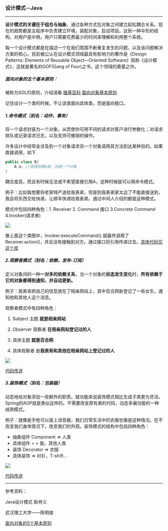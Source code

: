 ### 设计模式--Java

---

**设计模式的关键在于组合与抽象**，通过各种方式在对象之间建立起松耦合关系。现在的趋势都是主程序中负责建立环境，装配对象，启动项目。达到一种伞形的结构，对用户是伞柄，用户只需要花费最少的时间来理解和利用整个系统。

每一个设计模式都是在描述一个在我们周围不断重复发生的问题，以及该问题解决方案的核心。目前被公认在设计模式领域最具有影响力的著作是《Design Patterns: Elements of Reusable Object—Oriented Software》简称《设计模式》，这就是著名的GOF(Gang of Four)之书，这个领域的奠基之作。

##### 面向对象的五个基本原则：

被称为SOLID原则，介绍请看 [维基百科](https://zh.wikipedia.org/wiki/SOLID_(%E9%9D%A2%E5%90%91%E5%AF%B9%E8%B1%A1%E8%AE%BE%E8%AE%A1))  [面向对象基本原则](https://www.jianshu.com/p/0e71b4967c36)  

记住设计一个类的时候，不让该类面向具体类，而是面向接口。



##### 1.命令模式（别名：动作，事务）

将一个请求封装为一个对象，从而使你可用不同的请求对客户进行参数化；对请求排队或记录请求日志，以及支持可撤销的操作。

许多设计中经常会涉及到一个对象请求另一个对象调用其方法到达某种目的。如果直接调用，如下

```java
public class B{
    A a; //直接依赖A类，创建一个对象
}
```

耦合度高，而且有时候无法或不希望直接引用A，这种时候就可以用命令模式。

例子：比如我想要将老家特产送给我表弟，但是到我表弟家太远了不能直接送到，我会将东西交给快递，让顺丰快递给我表弟。通过中间人介绍的都是这种模式。

模式中包括四种角色：1. Receiver   2. Command 接口  3.Concrete Command   4.Invoker(请求者)

<img src="https://github.com/krystalics/MyPostPicture/blob/master/58.png?raw=true">

像上面这个类图中，Invoker.executeCommand() 就最终调用了Receiver.action()，并且没有接触到对方。通过接口将引用传递过去。[具体代码见这个库](https://github.com/krystalics/DesignPattern/tree/master/src/com/company/command)



##### 2.观察者模式（别名：依赖，发布-订阅）

​	定义对象间的一种**一对多的依赖关系**，当一个对象的**状态发生变化**时，**所有依赖于它的对象都得到通知，并自动更新。**

例子：我表哥把自己的信息放在了相亲网站上，其中百合网新登记了一些女生，通知他和其他人这个消息。

观察者模式中有四种角色：

1. Subject 主题  **就是相亲网站**

2. Observer 观察者  **在相亲网站登记过的人**
3. 具体主题 **就是百合网**
4. 具体观察者 是**我表哥和其他在相亲网站上登记过的人**

<img src="https://github.com/krystalics/MyPostPicture/blob/master/59.png?raw=true">

 [代码传送](https://github.com/krystalics/DesignPattern/tree/master/src/com/company/observer)



##### 3.装饰模式（别名：包装器）

​	动态地给对象添加一些额外的职责。就功能来说装饰模式相比生成子类更为灵活。Spring的AOP就是类似这样的。不需要改变原有类的代码，动态多展功能的一种成熟模式。

例子：就像是手枪可以装上消音器，我们日常生活中的衣服也像是这种情况。在不改变我们身体情况下，改变我们的外观。装饰模式的结构中包括四种角色：

- 抽象组件 Component   =>  人类
- 具体组件 = >  我，其他人类
- 装饰 Decorator  =>  衣服
- 具体装饰   =>   衬衫，T-shift...

<img src="https://github.com/krystalics/MyPostPicture/blob/master/60.png?raw=true">

[代码传送](https://github.com/krystalics/DesignPattern/tree/master/src/com/company/decorator)



---

参考资料：

Java设计模式 耿祥义

武汉理工大学——陈明俊

[面向对象的5个基本原则](https://www.jianshu.com/p/0e71b4967c36)